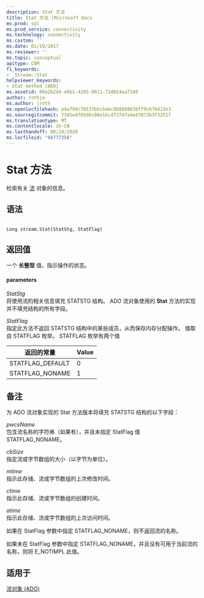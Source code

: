 ```yaml
---
description: Stat 方法
title: Stat 方法 |Microsoft Docs
ms.prod: sql
ms.prod_service: connectivity
ms.technology: connectivity
ms.custom: ''
ms.date: 01/19/2017
ms.reviewer: ''
ms.topic: conceptual
apitype: COM
f1_keywords:
- _Stream::Stat
helpviewer_keywords:
- Stat method [ADO]
ms.assetid: 99a2b2d4-e6b1-4205-b011-72d024ea7240
author: rothja
ms.author: jroth
ms.openlocfilehash: e4a79dc76537bbcbabc8b8689638ff9c670413e3
ms.sourcegitcommit: 7345e4f05d6c06e1bcd73747a4a47873b3f3251f
ms.translationtype: MT
ms.contentlocale: zh-CN
ms.lasthandoff: 08/24/2020
ms.locfileid: "88777356"
---
```

# <a name="stat-method"></a>Stat 方法
检索有关 [流](./stream-object-ado.md) 对象的信息。  
  
## <a name="syntax"></a>语法  
  
```  
  
Long stream.Stat(StatStg, StatFlag)  
```  
  
## <a name="return-value"></a>返回值  
 一个 **长整型** 值，指示操作的状态。  
  
#### <a name="parameters"></a>parameters  
 *StatStg*  
 将使用流的相关信息填充 STATSTG 结构。 ADO 流对象使用的 **Stat** 方法的实现并不填充结构的所有字段。  
  
 *StatFlag*  
 指定此方法不返回 STATSTG 结构中的某些成员，从而保存内存分配操作。 值取自 STATFLAG 枚举。 STATFLAG 枚举有两个值  
  
|返回的常量|Value|  
|--------------|-----------|  
|STATFLAG_DEFAULT|0|  
|STATFLAG_NONAME|1|  
  
## <a name="remarks"></a>备注  
 为 ADO 流对象实现的 Stat 方法版本将填充 STATSTG 结构的以下字段：  
  
 *pwcsName*  
 包含流名称的字符串（如果有），并且未指定 StatFlag 值 STATFLAG_NONAME。  
  
 *cbSize*  
 指定流或字节数组的大小（以字节为单位）。  
  
 *mtime*  
 指示此存储、流或字节数组的上次修改时间。  
  
 *ctime*  
 指示此存储、流或字节数组的创建时间。  
  
 *atime*  
 指示此存储、流或字节数组的上次访问时间。  
  
 如果在 StatFlag 参数中指定 STATFLAG_NONAME，则不返回流的名称。  
  
 如果未在 StatFlag 参数中指定 STATFLAG_NONAME，并且没有可用于当前流的名称，则将 E_NOTIMPL 此值。  
  
## <a name="applies-to"></a>适用于  
 [流对象 (ADO)](./stream-object-ado.md)